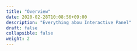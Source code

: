 ```yaml
---
title: "Overview"
date: 2020-02-28T10:08:56+09:00
description: "Everything abou Interactive Panel"
draft: false
collapsible: false
weight: 2
---
```

